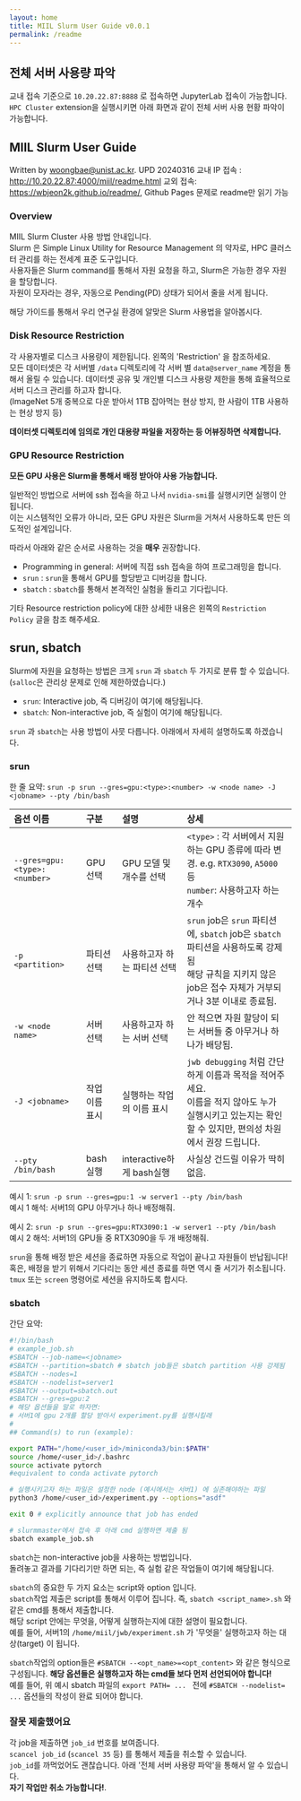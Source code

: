 ```yaml
---
layout: home
title: MIIL Slurm User Guide v0.0.1
permalink: /readme
---
```


<!--
bundle exec jekyll serve --host=10.20.22.87
http://10.20.22.87:4000/miil/readme.html
http://127.0.0.1:4000/miil/readme.html
-->

## 전체 서버 사용량 파악

교내 접속 기준으로 `10.20.22.87:8888` 로 접속하면 JupyterLab 접속이 가능합니다.  
`HPC Cluster` extension을 실행시키면 아래 화면과 같이 전체 서버 사용 현황 파악이 가능합니다.  

## MIIL Slurm User Guide

Written by <woongbae@unist.ac.kr>. UPD 20240316
교내 IP 접속 : <http://10.20.22.87:4000/miil/readme.html>
교외 접속: <https://wbjeon2k.github.io/readme/>, Github Pages 문제로 readme만 읽기 가능


### Overview

MIIL Slurm Cluster 사용 방법 안내입니다.  
Slurm 은 Simple Linux Utility for Resource Management 의 약자로, HPC 클러스터 관리를 하는 전세계 표준 도구입니다.  
사용자들은 Slurm command를 통해서 자원 요청을 하고, Slurm은 가능한 경우 자원을 할당합니다.  
자원이 모자라는 경우, 자동으로 Pending(PD) 상태가 되어서 줄을 서게 됩니다.  

해당 가이드를 통해서 우리 연구실 환경에 알맞은 Slurm 사용법을 알아봅시다.

### Disk Resource Restriction

각 사용자별로 디스크 사용량이 제한됩니다. 왼쪽의 'Restriction' 을 참조하세요.  
모든 데이터셋은 각 서버별 `/data` 디렉토리에 각 서버 별 `data@server_name` 계정을 통해서 올릴 수 있습니다.
데이터셋 공유 및 개인별 디스크 사용량 제한을 통해 효율적으로 서버 디스크 관리를 하고자 합니다.  
(ImageNet 5개 중복으로 다운 받아서 1TB 잡아먹는 현상 방지, 한 사람이 1TB 사용하는 현상 방지 등)  

**데이터셋 디렉토리에 임의로 개인 대용량 파일을 저장하는 등 어뷰징하면 삭제합니다.**

### GPU Resource Restriction

**모든 GPU 사용은 Slurm을 통해서 배정 받아야 사용 가능합니다.**

일반적인 방법으로 서버에 ssh 접속을 하고 나서 `nvidia-smi`를 실행시키면 실행이 안됩니다.  
이는 시스템적인 오류가 아니라, 모든 GPU 자원은 Slurm을 거쳐서 사용하도록 만든 의도적인 설계입니다.

따라서 아래와 같은 순서로 사용하는 것을 **매우** 권장합니다.
- Programming in general: 서버에 직접 ssh 접속을 하여 프로그래밍을 합니다.
- `srun` : `srun`을 통해서 GPU를 할당받고 디버깅을 합니다.
- `sbatch` : `sbatch`를 통해서 본격적인 실험을 돌리고 기다립니다.

기타 Resource restriction policy에 대한 상세한 내용은 왼쪽의 `Restriction Policy` 글을 참조 해주세요.

## srun, sbatch

Slurm에 자원을 요청하는 방법은 크게 `srun` 과 `sbatch` 두 가지로 분류 할 수 있습니다.  
(`salloc`은 관리상 문제로 인해 제한하였습니다.)  

- `srun`: Interactive job, 즉 디버깅이 여기에 해당됩니다.
- `sbatch`: Non-interactive job, 즉 실험이 여기에 해당됩니다.

`srun` 과 `sbatch`는 사용 방법이 사뭇 다릅니다. 아래에서 자세히 설명하도록 하겠습니다.

### srun

한 줄 요약: `srun -p srun --gres=gpu:<type>:<number> -w <node name> -J <jobname> --pty /bin/bash`

|옵션 이름|구분|설명|상세|
|:---|:---|:---|:---|
|`--gres=gpu:<type>:<number>`|GPU 선택|GPU 모델 및 개수를 선택|`<type>` : 각 서버에서 지원하는 GPU 종류에 따라 변경. e.g. `RTX3090`, `A5000` 등 <br> `number`: 사용하고자 하는 개수|
|`-p <partition>`|파티션 선택|사용하고자 하는 파티션 선택|`srun` job은 `srun` 파티션에, `sbatch` job은 `sbatch` 파티션을 사용하도록 강제됨 <br> 해당 규칙을 지키지 않은 job은 접수 자체가 거부되거나 3분 이내로 종료됨.|
|`-w <node name>`|서버 선택|사용하고자 하는 서버 선택|안 적으면 자원 할당이 되는 서버들 중 아무거나 하나가 배당됨.|
|`-J <jobname>`|작업 이름 표시|실행하는 작업의 이름 표시|`jwb debugging` 처럼 간단하게 이름과 목적을 적어주세요. <br> 이름을 적지 않아도 누가 실행시키고 있는지는 확인할 수 있지만, 편의성 차원에서 권장 드립니다.|
|`--pty /bin/bash`|bash 실행|interactive하게 bash실행| 사실상 건드릴 이유가 딱히 없음.|

예시 1: `srun -p srun --gres=gpu:1 -w server1 --pty /bin/bash`  
예시 1 해석: 서버1의 GPU 아무거나 하나 배정해줘.

예시 2: `srun -p srun --gres=gpu:RTX3090:1 -w server1 --pty /bin/bash`  
예시 2 해석: 서버1의 GPU들 중 RTX3090을 두 개 배정해줘.

`srun`을 통해 배정 받은 세션을 종료하면 자동으로 작업이 끝나고 자원들이 반납됩니다!  
혹은, 배정을 받기 위해서 기다리는 동안 세션 종료를 하면 역시 줄 서기가 취소됩니다.
`tmux` 또는 `screen` 명령어로 세션을 유지하도록 합시다.

### sbatch

간단 요약:
```bash
#!/bin/bash
# example_job.sh
#SBATCH --job-name=<jobname>
#SBATCH --partition=sbatch # sbatch job들은 sbatch partition 사용 강제됨
#SBATCH --nodes=1
#SBATCH --nodelist=server1
#SBATCH --output=sbatch.out
#SBATCH --gres=gpu:2
# 해당 옵션들을 말로 하자면:
# 서버1에 gpu 2개를 할당 받아서 experiment.py를 실행시킬래
#
## Command(s) to run (example):

export PATH="/home/<user_id>/miniconda3/bin:$PATH"
source /home/<user_id>/.bashrc
source activate pytorch
#equivalent to conda activate pytorch

# 실행시키고자 하는 파일은 설정한 node (예시에서는 서버1) 에 실존해야하는 파일
python3 /home/<user_id>/experiment.py --options="asdf"

exit 0 # explicitly announce that job has ended
```

```bash
# slurmmaster에서 접속 후 아래 cmd 실행하면 제출 됨
sbatch example_job.sh
```

`sbatch`는 non-interactive job을 사용하는 방법입니다.  
돌려놓고 결과를 기다리기만 하면 되는, 즉 실험 같은 작업들이 여기에 해당됩니다.

`sbatch`의 중요한 두 가지 요소는 script와 option 입니다.  
`sbatch`작업 제출은 script를 통해서 이루어 집니다. 즉, `sbatch <script_name>.sh` 와 같은 cmd를 통해서 제출합니다.  
해당 script 안에는 무엇을, 어떻게 실행하는지에 대한 설명이 필요합니다.  
예를 들어, 서버1의 `/home/miil/jwb/experiment.sh` 가 '무엇을' 실행하고자 하는 대상(target) 이 됩니다.

`sbatch`작업의 option들은 `#SBATCH --<opt_name>=<opt_content>` 와 같은 형식으로 구성됩니다.
**해당 옵션들은 실행하고자 하는 cmd들 보다 먼저 선언되어야 합니다!**  
예를 들어, 위 예시 sbatch 파일의 `export PATH= ... ` 전에 `#SBATCH --nodelist= ...` 옵션들의 작성이 완료 되어야 합니다.

### 잘못 제출했어요

각 job을 제출하면 `job_id` 번호를 보여줍니다.  
`scancel job_id` (`scancel 35` 등) 를 통해서 제출을 취소할 수 있습니다.  
`job_id`를 까먹었어도 괜찮습니다. 아래 '전체 서버 사용량 파악'을 통해서 알 수 있습니다.  
**자기 작업만 취소 가능합니다!**.


<!-- Make Jelly site have a GitBook look!

## Demo

Live demo on Github Pages: [https://sighingnow.github.io/jekyll-gitbook](https://sighingnow.github.io/jekyll-gitbook)

[![Jekyll Themes](https://img.shields.io/badge/featured%20on-JekyllThemes-red.svg)](https://jekyll-themes.com/jekyll-gitbook/)

## Why Jekyll with GitBook

GitBook is an amazing frontend style to present and organize contents (such as book chapters
and blogs) on Web. The typical to deploy GitBook at [Github Pages][1]
is building HTML files locally and then push to Github repository, usually to the `gh-pages`
branch. It's quite annoying to repeat such workload and make it hard for people do version
control via git for when there are generated HTML files to be staged in and out.

This theme takes style definition out of generated GitBook site and provided the template
for Jekyll to rendering markdown documents to HTML, thus the whole site can be deployed
to [Github Pages][1] without generating and uploading HTML bundle every time when there are
changes to the original repo.

## How to Get Started

This theme can be used just as other [Jekyll themes][1] and support [remote theme][12],
see [the official guide][13] as well.

You can introduce this jekyll theme into your own site by either

- [Fork][3] this repository and add your markdown posts to the `_posts` folder.
- Use as a remote theme in your [`_config.yml`][14](just like what we do for this
  site itself),

```yaml
remote_theme: sighingnow/jekyll-gitbook
```

### Deploy Locally with Jekyll Serve

This theme can be ran locally using Ruby and Gemfiles.

[Testing your GitHub Pages site locally with Jekyll](https://docs.github.com/en/pages/setting-up-a-github-pages-site-with-jekyll/testing-your-github-pages-site-locally-with-jekyll) - GitHub

## Full-text search

The search functionality in jekyll-gitbook theme is powered by the [gitbook-plugin-search-pro][5] plugin and is enabled by default.

[https://sighingnow.github.io/jekyll-gitbook/?q=generated](https://sighingnow.github.io/jekyll-gitbook/?q=generated)

## Code highlight

The code highlight style is configurable the following entry in `_config.yaml`:

```yaml
syntax_highlighter_style: colorful
```

The default code highlight style is `colorful`, the full supported styles can be found from [the rouge repository][6]. Customized
style can be added to [./assets/gitbook/rouge/](./assets/gitbook/rouge/).

## How to generate TOC

The jekyll-gitbook theme leverages [jekyll-toc][4] to generate the *Contents* for the page.
The TOC feature is not enabled by default. To use the TOC feature, modify the TOC
configuration in `_config.yml`:

```yaml
toc:
    enabled: true
    h_min: 1
    h_max: 3
```

## Google Analytics, etc.

The jekyll-gitboook theme supports embedding the [Google Analytics][7], [CNZZ][8] and [Application Insights][9] website analytical tools with the following
minimal configuration in `_config.yaml`:

```yaml
tracker:
  google_analytics: "<YOUR GOOGLE ANALYTICS KEY, e.g, UA-xxxxxx-x>"
```

Similarly, CNZZ can be added with the following configuration in `_config.yaml`

```yaml
tracker:
  cnzz: "<YOUR CNZZ ANALYTICS KEY, e.g., xxxxxxxx>"
```

Application Insights can be added with the following configuration in `_config.yaml`

```yaml
tracker:
  application_insights: "<YOUR APPLICATION INSIGHTS CONNECTION STRING>"
```

## Disqus comments

[Disqus](https://disqus.com/) comments can be enabled by adding the following configuration in `_config.yaml`:

```yaml
disqushandler: "<YOUR DISQUS SHORTNAME>"
```

## Jekyll collections

Jekyll's [collections][15] is supported to organize the pages in a more fine-grained manner, e.g.,

```yaml
collections:
  pages:
    output: true
    sort_by: date
    permalink: /:collection/:year-:month-:day-:title:output_ext
```

## Extra StyleSheet or Javascript elements

You can add extra CSS or JavaScript references using configuration collections:

- extra_css: for additional style sheets. If the url does not start by http, the path must be relative to the root of the site, without a starting `/`.
- extra_header_js: for additional scripts to be included in the `<head>` tag, after the `extra_css` has been added. If the url does not start by http, the path must be relative to the root of the site, without a starting `/`.
- extra_footer_js: for additional scripts to be included at the end of the HTML document, just before the site tracking script. If the url does not start by http, the path must be relative to the root of the site, without a starting `/`.

## Customizing font settings

The fonts can be customized by modifying the `.book.font-family-0` and `.book.font-family-1` entry in [`./assets/gitbook/custom.css`][10],

```css
.book.font-family-0 {
    font-family: Georgia, serif;
}
.book.font-family-1 {
    font-family: "Helvetica Neue", Helvetica, Arial, sans-serif;
}
```

## Tips, Warnings and Dangers blocks

The jekyll-gitbook theme supports customized kramdown attributes (`{: .block-tip }`, `{: .block-warning }`,
`{: .block-danger }`) like that displayed in [the discord.js website][11]. The marker can be used like

```markdown
> ##### TIP
>
> This guide is last tested with @napi-rs/canvas^0.1.20, so make sure you have
> this or a similar version after installation.
{: .block-tip }
```

Rendered page can be previewed from

[https://sighingnow.github.io/jekyll-gitbook/jekyll/2022-06-30-tips_warnings_dangers.html](https://sighingnow.github.io/jekyll-gitbook/jekyll/2022-06-30-tips_warnings_dangers.html)

## Cover image inside pages

The jekyll-gitbook theme supports adding a cover image to a specific page by adding
a `cover` field to the page metadata:

```diff
  ---
  title: Page with cover image
  author: Tao He
  date: 2022-05-24
  category: Jekyll
  layout: post
+ cover: /assets/jekyll-gitbook/dinosaur.gif
  ---
```

The effect can be previewed from

[https://sighingnow.github.io/jekyll-gitbook/jekyll/2022-05-24-page_cover.html](https://sighingnow.github.io/jekyll-gitbook/jekyll/2022-05-24-page_cover.html)

## Diagrams with mermaid.js

This jekyll-theme supports [mermaid.js](https://mermaid.js.org/) to render diagrams
in markdown.

To enable the mermaid support, you need to set `mermaid: true` in the front matter
of your post.

```markdown
---
mermaid: true
---
```

The example can be previewed from

[https://sighingnow.github.io/jekyll-gitbook/jekyll/2023-08-31-mermaid.html](https://sighingnow.github.io/jekyll-gitbook/jekyll/2023-08-31-mermaid.html)

## License

This work is open sourced under the Apache License, Version 2.0.

Copyright 2019 Tao He.

[1]: https://pages.github.com
[2]: https://pages.github.com/themes
[3]: https://github.com/sighingnow/jekyll-gitbook/fork
[4]: https://github.com/allejo/jekyll-toc
[5]: https://github.com/gitbook-plugins/gitbook-plugin-search-pro
[6]: https://github.com/rouge-ruby/rouge/tree/master/lib/rouge/themes
[7]: https://analytics.google.com/analytics/web/
[8]: https://www.cnzz.com/
[9]: https://docs.microsoft.com/en-us/azure/azure-monitor/app/app-insights-overview
[10]: https://github.com/sighingnow/jekyll-gitbook/blob/master/gitbook/custom.css
[11]: https://discordjs.guide/popular-topics/canvas.html#setting-up-napi-rs-canvas
[12]: https://rubygems.org/gems/jekyll-remote-theme
[13]: https://docs.github.com/en/pages/setting-up-a-github-pages-site-with-jekyll/adding-a-theme-to-your-github-pages-site-using-jekyll
[14]: https://github.com/sighingnow/jekyll-gitbook/blob/master/_config.yml
[15]: https://jekyllrb.com/docs/collections/ -->
